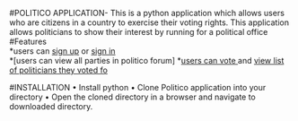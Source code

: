 
#POLITICO APPLICATION-
This is a python application which allows users who are citizens in a country to exercise their voting rights. This application allows politicians to show their interest by running for a political office<br/>
#Features<br/>
*users can [sign up]( https://oscarpson.github.io/Politico-Challenge/UI/) or [sign in]( https://oscarpson.github.io/Politico-Challenge/UI/signin.html)  <br>
*[users can view all parties in politico forum]
*[users can vote ]( https://oscarpson.github.io/Politico-Challenge/UI/vote.html) and [view list of politicians they voted fo]( https://oscarpson.github.io/Politico-Challenge/UI/votersview.html)

#INSTALLATION
•	Install python 
•	Clone Politico application into your directory
•	Open the cloned directory in a  browser  and navigate to downloaded directory.
